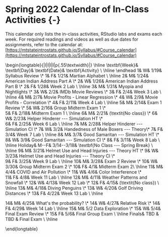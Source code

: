 # Spring 2022 Calendar of In-Class Activities {-}


This calendar only lists the in-class activities, RStudio labs and exams each week. For required readings and videos as well as due dates for assignments, refer to the calendar at:  
[https://mtstateintrostats.github.io/Syllabus/#Course_calendar](https://mtstateintrostats.github.io/Syllabus/#Course_calendar)

\begin{longtable}{|l|l|l|l|p{.55\textwidth}|}
\hline
\textbf{Week}& \textbf{Day}& \textbf{Date}& \textbf{Activity} \\ \hline
\endhead
1& W& 1/19& Syllabus Review \\*
1& F& 1/21& Martian Alphabet \\ \hline
2& M& 1/24& American Indian Address Part A \\*
2& W& 1/26& American Indian Address Part B \\* 
2& F& 1/28& Week 2 Lab \\ \hline
3& M& 1/31& Myopia and Nightlights \\*
3& W& 2/2& IMDb Movie Reviews \\*
3& F& 2/4& Week 3 Lab \\ \hline
4& M& 2/7& Movie Profits - Linear Regression \\*
4& W& 2/9& Movie Profits - Correlation \\*
4& F& 2/11& Week 4 Lab \\ \hline
5& M& 2/14& Exam 1 Review \\*
5& W& 2/16& Group Midterm Exam 1 \\*	
5& F& 2/18& Midterm Exam 1 \\ \hline
6& M& 2/21& (\textit{No class}) \\*
6& W& 2/23& Helper Hinderer --- Simulation HT \\*	
6& F& 2/25& Week 6 Lab \\ \hline
7& M& 2/28& Helper Hinderer --- Simulation CI \\*
7& W& 3/2&  Handedness of Male Boxers --- Theory\\*
7& F& 3/4& Week 7 Lab \\ \hline
8& M& 3/7& Good Samaritan --- Simulation HT \\*
8& W& 3/9& Good Samaritan --- Simulation CI \\*	
8& F& 3/11& Week 8 Lab \\ \hline
Holiday& M--F& 3/14--3/18& \textbf{No Class --- Spring Break} \\ \hline
9& M& 3/21& Helmet Use and Head Injuries --- Theory HT \\*
9& W& 3/23& Helmet Use and Head Injuries --- Theory CI \\*	
9& F& 3/25& Week 9 Lab \\ \hline
10& M& 3/28& Exam 2 Review \\*
10& W& 3/30& Group Midterm Exam 2 \\*
10& F& 4/1& Midterm Exam 2\\ \hline
11& M& 4/4& COVID and Air Pollution \\*
11& W& 4/6& Color Interference \\*	
11& F& 4/8& Week 11 Lab \\ \hline
12& M& 4/11& Weather Patterns and Snowfall \\*
12& W& 4/13& Week 12 Lab \\*
12& F& 4/15& (\textit{No class}) \\ \hline
13& M& 4/18& Diving Penguins  \\*
13& W& 4/20& Golf Driving Distances \\*
13& F& 4/22& Week 13 Lab \\ \hline

14& M& 4/25& What's the probability? \\*
14& W& 4/27& Relative Risk \\*
14& F& 4/29& Week 14 Lab \\ \hline
15& M& 5/2 Data Exploration \\*
15& W& 5/4& Final Exam Review \\*
15& F& 5/6& Final Group Exam \\ \hline
Finals& TBD & TBD & Final Exam \\ \hline

\end{longtable}


